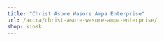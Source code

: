 ```yaml
---
title: "Christ Asore Wasore Ampa Enterprise"
url: /accra/christ-asore-wasore-ampa-enterprise/
shop: kiosk
---
```


